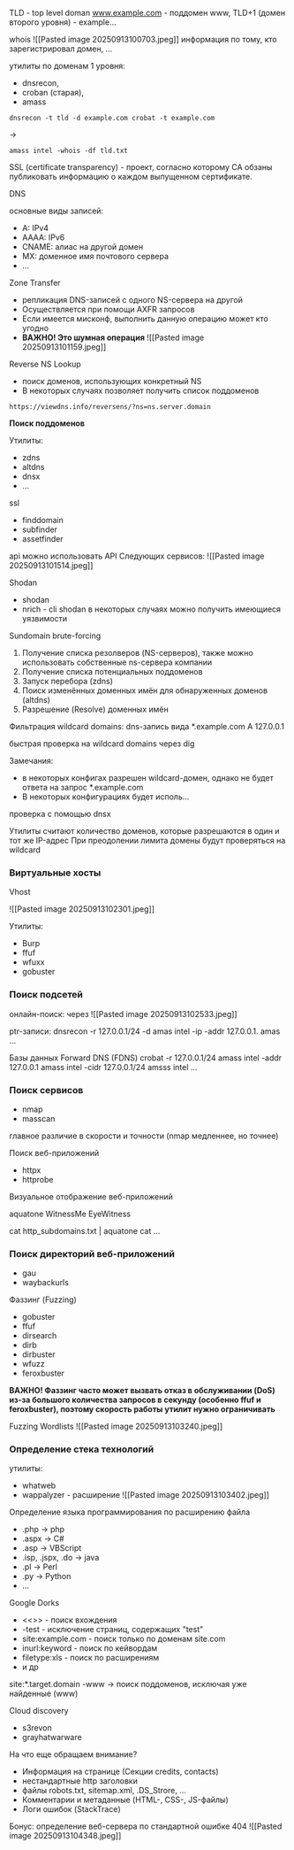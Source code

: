 TLD - top level doman
www.example.com - поддомен www, TLD+1 (домен второго уровня) - example...

whois
![[Pasted image 20250913100703.jpeg]]
информация по тому, кто зарегистрировал домен, ...

утилиты по доменам 1 уровня: 
- dnsrecon, 
- croban (старая), 
- amass

```
dnsrecon -t tld -d example.com crobat -t example.com
``` 
->
```
amass intel -whois -df tld.txt
```

SSL (certificate transparency) - проект, согласно которому CA обзаны публиковать информацию о каждом выпущенном сертификате.

DNS

основные виды записей:
- A: IPv4
- AAAA: IPv6
- CNAME: алиас на другой домен
- MX: доменное имя почтового сервера
- ...

Zone Transfer
- репликация DNS-записей с одного NS-сервера на другой
- Осуществляется при помощи AXFR запросов
- Если имеется мисконф, выполнить данную операцию может кто угодно
- **ВАЖНО! Это шумная операция**
![[Pasted image 20250913101159.jpeg]]

Reverse NS Lookup
- поиск доменов, использующих конкретный NS
- В некоторых случаях позволяет получить список поддоменов
```
https://viewdns.info/reversens/?ns=ns.server.domain
```

**Поиск поддоменов**

Утилиты:
- zdns
- altdns
- dnsx
- ...

ssl
- finddomain
- subfinder
- assetfinder

api
можно использовать API Следующих сервисов:
![[Pasted image 20250913101514.jpeg]]

Shodan
- shodan
- nrich - cli shodan
в некоторых случаях можно получить имеющиеся уязвимости

Sundomain brute-forcing
1. Получение списка резолверов (NS-серверов), также можно использовать собственные ns-сервера компании
2. Получение списка потенциальных поддоменов
3. Запуск перебора (zdns)
4. Поиск изменённых доменных имён для обнаруженных доменов (altdns)
5. Разрешение (Resolve) доменных имён

Фильтрация
wildcard domains:
dns-запись вида \*.example.com A 127.0.0.1

быстрая проверка на wildcard domains через dig

Замечания:
- в некоторых конфигах разрешен wildcard-домен, однако не будет ответа на запрос \*.example.com
- В некоторых конфигурациях будет исполь...

проверка с помощью dnsx

Утилиты считают количество доменов, которые разрешаются в один и тот же IP-адрес
При преодолении лимита домены будут проверяться на wildcard

### Виртуальные хосты
Vhost

![[Pasted image 20250913102301.jpeg]]

Утилиты:
- Burp 
- ffuf
- wfuxx 
- gobuster

### Поиск подсетей

онлайн-поиск: через 
![[Pasted image 20250913102533.jpeg]]

ptr-записи: 
dnsrecon -r 127.0.0.1/24 -d
amas intel -ip -addr 127.0.0.1.
amas ...

Базы данных Forward DNS (FDNS)
crobat -r 127.0.0.1/24
amass intel -addr 127.0.0.1
amass intel -cidr 127.0.0.1/24
amsss intel ...

### Поиск сервисов

- nmap
- masscan

главное различие в скорости и точности (nmap медленнее, но точнее)

Поиск веб-приложений
- httpx
- httprobe

Визуальное отображение веб-приложений

aquatone
WitnessMe
EyeWitness

cat http_subdomains.txt | aquatone
cat ...

### Поиск директорий веб-приложений

- gau
- waybackurls

Фаззинг (Fuzzing)
- gobuster
- ffuf
- dirsearch
- dirb
- dirbuster
- wfuzz
- feroxbuster

**ВАЖНО! Фаззинг часто может вызвать отказ в обслуживании (DoS) из-за большого количества запросов в секунду (особенно ffuf и feroxbuster), поэтому скорость работы утилит нужно ограничивать**

Fuzzing Wordlists
![[Pasted image 20250913103240.jpeg]]

### Определение стека технологий

утилиты:
- whatweb
- wappalyzer - расширение
![[Pasted image 20250913103402.jpeg]]

Определение языка программирования по расширению файла
- .php -> php
- .aspx -> C#
- .asp -> VBScript
- .isp, .jspx, .do -> java
- .pl -> Perl
- .py -> Python
- ...

Google Dorks
- <<>> - поиск вхождения
- -test - исключение страниц, содержащих "test"
- site:example.com - поиск только по доменам site.com
- inurl:keyword - поиск по кейвордам
- filetype:xls - поиск по расширениям
- и др

site:\*.target.domain -www -> поиск поддоменов, исключая уже найденные (www)

Cloud discovery
- s3revon
- grayhatwarware

На что еще обращаем внимание?
- Информация на странице (Секции credits, contacts)
- нестандартные http заголовки
- файлы robots.txt, sitemap.xml, .DS_Strore, ...
- Комментарии и метаданные (HTML-, CSS-, JS-файлы)
- Логи ошибок (StackTrace)

Бонус: определение веб-сервера по стандартной ошибке 404
![[Pasted image 20250913104348.jpeg]]


